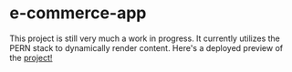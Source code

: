 # e-commerce-app

This project is still very much a work in progress.  It currently utilizes the PERN stack to dynamically render content.  Here's a deployed preview of the  [project!](https://e-commerce-apple-clone.herokuapp.com/)
